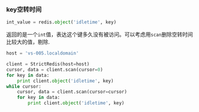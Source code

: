 ### key空转时间
```python
int_value = redis.object('idletime', key)
```

返回的是一个`int`值，表达这个键多久没有被访问。可以考虑用`scan`删除空转时间比较大的值，剔除.

```python
host = 'vs-005.localdomain'

client = StrictRedis(host=host)
cursor, data = client.scan(cursor=0)
for key in data:
    print client.object('idletime', key)
while cursor:
    cursor, data = client.scan(cursor=cursor)
    for key in data:
        print client.object('idletime', key)
```
